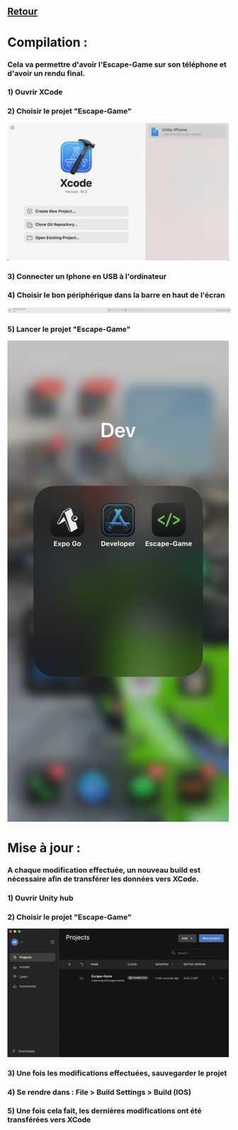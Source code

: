 ## [Retour](/Readme.md)

# Compilation :

### Cela va permettre d'avoir l'Escape-Game sur son téléphone et d'avoir un rendu final.

### 1) Ouvrir XCode
### 2) Choisir le projet "Escape-Game"

<img src="/Images/Xcode_projet.png" alt="Xcode projet" width="500">

### 3) Connecter un Iphone en USB à l'ordinateur
### 4) Choisir le bon périphérique dans la barre en haut de l'écran

<img src="/Images/Xcode_appareil.png" alt="Xcode appareil" width="1500">

### 5) Lancer le projet "Escape-Game"

<img src="/Images/capture_app.PNG" alt="capture app sur iphone" width="500">

# Mise à jour :

### A chaque modification effectuée, un nouveau build est nécessaire afin de transférer les données vers XCode.

### 1) Ouvrir Unity hub
### 2) Choisir le projet "Escape-Game"

<img src="/Images/Unity_projet.png" alt="Unity projet" width="500">

### 3) Une fois les modifications effectuées, sauvegarder le projet
### 4) Se rendre dans : File > Build Settings > Build (IOS)
### 5) Une fois cela fait, les dernières modifications ont été transférées vers XCode 
